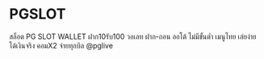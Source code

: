 # PGSLOT
สล็อต PG SLOT WALLET ฝาก10รับ100 วอเลท ฝาก-ถอน ออโต้ ไม่มีขั้นต่ำ เมนูไทย เล่ยง่าย ได้เงินจริง คอมX2 จ่ายทุกบิล @pglive
